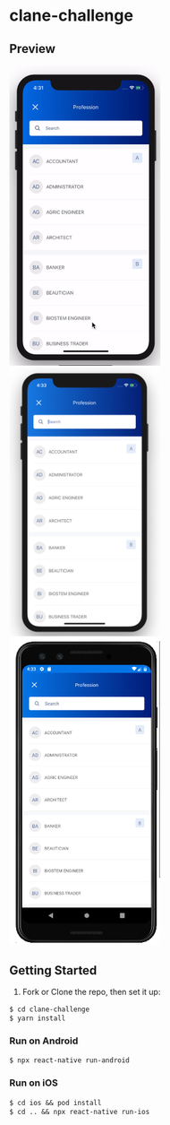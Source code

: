 # clane-challenge

## Preview
<span>
<img src="./doc/images/iOS-preview.gif" alt="iOS App Preview(gif)"  width="270" />
<img src="./doc/images/screenshotIOS.png" alt="App Preview (iOS)"  width="270" />
<img src="./doc/images/screenshotAndroid.png" alt="App Preview (Android)"  width="270" />
 <span>

## Getting Started

1. Fork or Clone the repo, then set it up:

```
$ cd clane-challenge
$ yarn install
```

### Run on Android

```
$ npx react-native run-android
```

### Run on iOS

```
$ cd ios && pod install
$ cd .. && npx react-native run-ios
```

